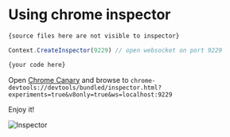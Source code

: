 # Using chrome inspector

```js
{source files here are not visible to inspector}

Context.CreateInspector(9229) // open websocket on port 9229

{your code here}
```

Open [Chrome Canary](https://www.google.co.kr/chrome/browser/canary.html) and browse to `chrome-devtools://devtools/bundled/inspector.html?experiments=true&v8only=true&ws=localhost:9229`

Enjoy it!

![Inspector](https://cloud.githubusercontent.com/assets/2463571/21081740/21f871ca-c010-11e6-8c7d-486fdef4c7b7.png)